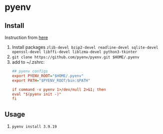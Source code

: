 # pyenv

## Install 

Instruction from [here](https://gist.github.com/trongnghia203/9cc8157acb1a9faad2de95c3175aa875)

1. Install packages `zlib-devel bzip2-devel readline-devel sqlite-devel openssl-devel libffi-devel liblzma-devel python3-tkinter`
2. `git clone https://github.com/pyenv/pyenv.git $HOME/.pyenv`
3. add to ~/.zshrc:
    ```ini
    ## pyenv configs
    export PYENV_ROOT="$HOME/.pyenv"
    export PATH="$PYENV_ROOT/bin:$PATH"

    if command -v pyenv 1>/dev/null 2>&1; then
    eval "$(pyenv init -)"
    fi
    ```

## Usage

1. `pyenv install 3.9.19`

